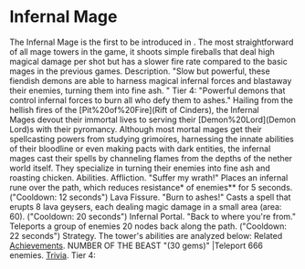# Infernal Mage

The Infernal Mage is the first to be introduced in . The most straightforward of all mage towers in the game, it shoots simple fireballs that deal high magical damage per shot but has a slower fire rate compared to the basic mages in the previous games.
Description.
"Slow but powerful, these fiendish demons are able to harness magical infernal forces and blastaway their enemies, turning them into fine ash. "
Tier 4: "Powerful demons that control infernal forces to burn all who defy them to ashes."
Hailing from the hellish fires of the [Pit%20of%20Fire](Rift of Cinders), the Infernal Mages devout their immortal lives to serving their [Demon%20Lord](Demon Lord)s with their pyromancy.
Although most mortal mages get their spellcasting powers from studying grimoires, harnessing the innate abilities of their bloodline or even making pacts with dark entities, the infernal mages cast their spells by channeling flames from the depths of the nether world itself.
They specialize in turning their enemies into fine ash and roasting chicken.
Abilities.
Affliction.
 "Suffer my wrath!"
Places an infernal rune over the path, which reduces resistance* of enemies** for 5 seconds. ("Cooldown: 12 seconds")
Lava Fissure.
 "Burn to ashes!"
Casts a spell that erupts 8 lava geysers, each dealing magic damage in a small area (area: 60). ("Cooldown: 20 seconds")
Infernal Portal.
 "Back to where you're from."
Teleports a group of enemies 20 nodes back along the path. ("Cooldown: 22 seconds")
Strategy.
The tower's abilities are analyzed below:
Related [Achievements](Achievements).
 NUMBER OF THE BEAST "(30 gems)" |Teleport 666 enemies.
[Trivia](Quotes).
Tier 4: